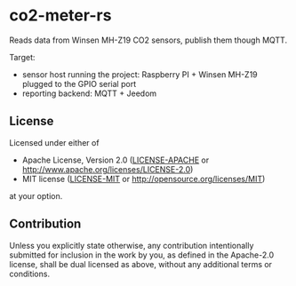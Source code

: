 # co2-meter-rs

Reads data from Winsen MH-Z19 CO2 sensors, publish them though MQTT. 

Target: 
- sensor host running the project: Raspberry PI + Winsen MH-Z19 plugged to the GPIO serial port
- reporting backend: MQTT + Jeedom

## License

Licensed under either of

 * Apache License, Version 2.0
   ([LICENSE-APACHE](LICENSE-APACHE) or http://www.apache.org/licenses/LICENSE-2.0)
 * MIT license
   ([LICENSE-MIT](LICENSE-MIT) or http://opensource.org/licenses/MIT)

at your option.

## Contribution

Unless you explicitly state otherwise, any contribution intentionally submitted
for inclusion in the work by you, as defined in the Apache-2.0 license, shall be
dual licensed as above, without any additional terms or conditions.


